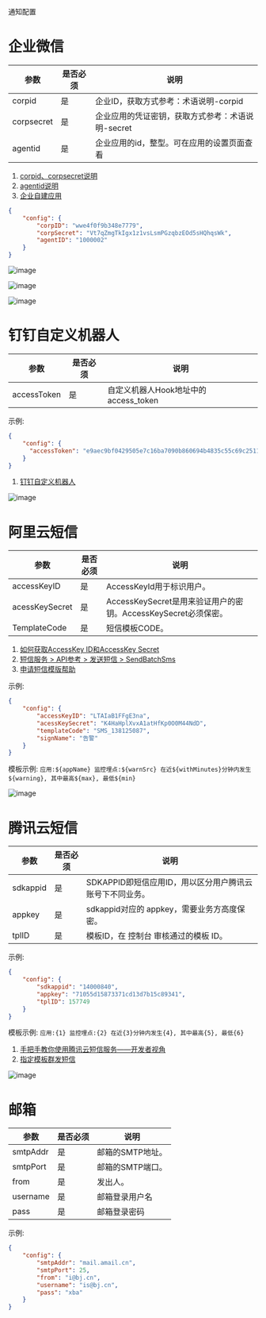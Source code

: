 通知配置

# 企业微信

参数 |是否必须 |	说明
----|--------|-----
corpid|是|企业ID，获取方式参考：术语说明-corpid
corpsecret|是|企业应用的凭证密钥，获取方式参考：术语说明-secret
agentid |	是	 |企业应用的id，整型。可在应用的设置页面查看

1. [corpid、corpsecret说明](https://work.weixin.qq.com/api/doc#90000/90135/91039)
1. [agentid说明](https://work.weixin.qq.com/api/doc#90000/90135/90250/%E6%96%87%E6%9C%AC%E6%B6%88%E6%81%AF)
1. [企业自建应用](https://open.work.weixin.qq.com/wwopen/helpguide/detail?t=selfBuildApp)

```json
{
    "config": {
        "corpID": "wwe4f0f9b348e7779",
        "corpSecret": "Vt7qZmgTkIgx1z1vsLsmPGzqbzEOd5sHQhqsWk",
        "agentID": "1000002"
    }
}
```

![image](https://user-images.githubusercontent.com/1940588/60090421-1ae9ab80-9775-11e9-8e1a-6805fb7daff5.png)

![image](https://user-images.githubusercontent.com/1940588/60089776-c134b180-9773-11e9-9e42-827ffde4af6c.png)

![image](https://user-images.githubusercontent.com/1940588/60089839-e7f2e800-9773-11e9-9b0a-4906119a2305.png)

# 钉钉自定义机器人


参数 |是否必须 |	说明
----|--------|-----
accessToken|是| 自定义机器人Hook地址中的access_token


示例:

```json
{
    "config": {
      "accessToken": "e9aec9bf0429505e7c16ba7090b860694b4835c55c69c25113bed7ab46da5"
    }
}
```

1. [钉钉自定义机器人](https://open-doc.dingtalk.com/microapp/serverapi2/qf2nxq)

![image](https://user-images.githubusercontent.com/1940588/60089297-c1807d00-9772-11e9-9ad5-11f31b9a634f.png)



# 阿里云短信

参数 |是否必须 |	说明
----|--------|-----
accessKeyID|是| AccessKeyId用于标识用户。
acessKeySecret|是| AccessKeySecret是用来验证用户的密钥。AccessKeySecret必须保密。
TemplateCode|是| 短信模板CODE。


1. [如何获取AccessKey ID和AccessKey Secret](https://help.aliyun.com/knowledge_detail/48699.html)
1. [短信服务 > API参考 > 发送短信 > SendBatchSms](https://help.aliyun.com/document_detail/102364.html?spm=a2c4g.11186623.6.615.451856e0wbes4c)
1. [申请短信模版帮助](https://help.aliyun.com/document_detail/55330.html)

示例:

```json
{
    "config": {
        "accessKeyID": "LTAIaB1FFgE3na",
        "acessKeySecret": "K4HaHplXvxA1atHfKp0O0M44NdD",
        "templateCode": "SMS_138125087",
        "signName": "告警"
    }
}
```

模板示例: `应用:${appName} 监控埋点:${warnSrc} 在近${withMinutes}分钟内发生${warning}, 其中最高${max}, 最低${min}`


![image](https://user-images.githubusercontent.com/1940588/60090827-d3afea80-9775-11e9-99a5-a42e6d9420b4.png)

# 腾讯云短信

参数 |是否必须 |	说明
----|--------|-----
sdkappid|是| SDKAPPID即短信应用ID，用以区分用户腾讯云账号下不同业务。
appkey|是| sdkappid对应的 appkey，需要业务方高度保密。
tplID|是| 模板ID，在 控制台 审核通过的模板 ID。

示例:

```json
{
    "config": {
        "sdkappid": "14000840",
        "appkey": "71055d15873371cd13d7b15c89341",
        "tplID": 157749
    }
}
```

模板示例: `应用:{1} 监控埋点:{2} 在近{3}分钟内发生{4}, 其中最高{5}, 最低{6}`

1. [手把手教你使用腾讯云短信服务——开发者视角](https://cloud.tencent.com/developer/article/1154647)
1. [指定模板群发短信](https://cloud.tencent.com/document/product/382/5977)


![image](https://user-images.githubusercontent.com/1940588/60091843-14a8fe80-9778-11e9-953c-039fc15263ce.png)


# 邮箱

参数 |是否必须 |	说明
----|--------|-----
smtpAddr|是| 邮箱的SMTP地址。
smtpPort|是| 邮箱的SMTP端口。
from|是| 发出人。
username|是|邮箱登录用户名
pass|是|邮箱登录密码

示例:

```json
{
    "config": {
        "smtpAddr": "mail.amail.cn",
        "smtpPort": 25,
        "from": "i@bj.cn",
        "username": "is@bj.cn",
        "pass": "xba"
    }
}
```

